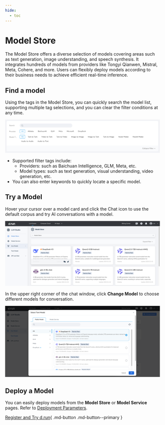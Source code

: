 ```yaml
---
hide:
  - toc
---
```


# Model Store

The Model Store offers a diverse selection of models covering areas such as text generation, image understanding, and speech synthesis. It integrates hundreds of models from providers like Tongyi Qianwen, Mistral, Meta, Cohere, and more. Users can flexibly deploy models according to their business needs to achieve efficient real-time inference.

## Find a model

Using the tags in the Model Store, you can quickly search the model list, supporting multiple tag selections, and you can clear the filter conditions at any time.

![find](./images/exper00.png)

- Supported filter tags include:
    - Providers: such as Baichuan Intelligence, GLM, Meta, etc.
    - Model types: such as text generation, visual understanding, video generation, etc.
- You can also enter keywords to quickly locate a specific model.

## Try a Model

Hover your cursor over a model card and click the Chat icon to use the default corpus and try AI conversations with a model.

![Experience](./images/exper01.png)

In the upper right corner of the chat window, click **Change Model** to choose different models for conversation.

![Experience](./images/exper02.png)

## Deploy a Model

You can easily deploy models from the **Model Store** or **Model Service** pages.
Refer to [Deployment Parameters](./deploy.md).

[Register and Try d.run](https://console.d.run/){ .md-button .md-button--primary }
